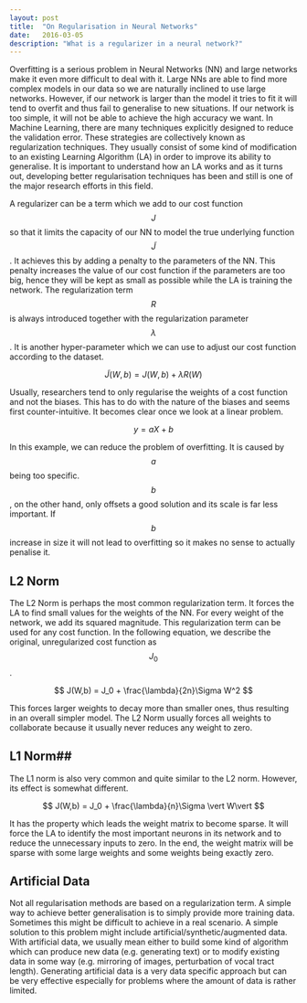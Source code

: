```yaml
---
layout: post
title:  "On Regularisation in Neural Networks"
date:   2016-03-05
description: "What is a regularizer in a neural network?"
---
```

Overfitting is a serious problem in Neural Networks (NN) and large networks make it even more difficult to deal with it. Large NNs are able to find more complex models in our data so we are naturally inclined to use large networks. However, if our network is larger than the model it tries to fit it will tend to overfit and thus fail to generalise to new situations. If our network is too simple, it will not be able to achieve the high accuracy we want. In Machine Learning, there are many techniques explicitly designed to reduce the validation error. These strategies are collectively known as regularization techniques. They usually consist of some kind of modification to an existing Learning Algorithm (LA) in order to improve its ability to generalise. It is important to understand how an LA works and as it turns out, developing better regularisation techniques has been and still is one of the major research efforts in this field. 

A regularizer can be a term which we add to our cost function $$J$$ so that it limits the capacity of our NN to model the true underlying function $$\tilde{J}$$. It achieves this by adding a penalty to the parameters of the NN. This penalty increases the value of our cost function if the parameters are too big, hence they will be kept as small as possible while the LA is training the network. The regularization term $$R$$ is always introduced together with the regularization parameter $$\lambda $$. It is another hyper-parameter which we can use to adjust our cost function according to the dataset.

$$
\tilde{J}(W,b) = J(W,b) + \lambda R(W)
$$

Usually, researchers tend to only regularise the weights of a cost function and not the biases. This has to do with the nature of the biases and seems first counter-intuitive. It becomes clear once we look at a linear problem. 

$$
y = aX + b
$$

In this example, we can reduce the problem of overfitting. It is caused by $$a$$ being too specific. $$b$$, on the other hand, only offsets a good solution and its scale is far less important. If $$b$$ increase in size it will not lead to overfitting so it makes no sense to actually penalise it.

## L2 Norm ##
The  L2 Norm is perhaps the most common regularization term. It forces the LA to find small values for the weights of the NN. For every weight of the network, we add its squared magnitude. This regularization term can be used for any cost function. In the following equation, we describe the original, unregularized cost function as $$J_0$$.

$$
J(W,b) = J_0 + \frac{\lambda}{2n}\Sigma W^2
$$

This forces larger weights to decay more than smaller ones, thus resulting in an overall simpler model. The L2 Norm usually forces all weights to collaborate because it usually never reduces any weight to zero. 

## L1 Norm##
The L1 norm is also very common and quite similar to the L2 norm. However, its effect is somewhat different. 

$$
J(W,b) = J_0 + \frac{\lambda}{n}\Sigma \vert W\vert
$$

It has the property which leads the weight matrix to become sparse. It will force the LA to identify the most important neurons in its network and to reduce the unnecessary inputs to zero. In the end, the weight matrix will be sparse with some large weights and some weights being exactly zero.

## Artificial Data ##
Not all regularisation methods are based on a regularization term. A simple way to achieve better generalisation is to simply provide more training data. Sometimes this might be difficult to achieve in a real scenario. A simple solution to this problem might include artificial/synthetic/augmented data. With artificial data, we usually mean either to build some kind of algorithm which can produce new data (e.g. generating text) or to modify existing data in some way (e.g. mirroring of images, perturbation of vocal tract length). Generating artificial data is a very data specific approach but can be very effective especially for problems where the amount of data is rather limited.
